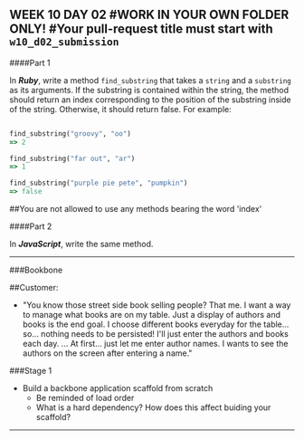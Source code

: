 WEEK 10 DAY 02
#WORK IN YOUR OWN FOLDER ONLY!
#Your pull-request title must start with `w10_d02_submission`
---
####Part 1

In ***Ruby***, write a method `find_substring` that takes a `string` and a `substring` as its arguments.  If the substring is contained within the string, the method should return an index corresponding to the position of the substring inside of the string.  Otherwise, it should return false. For example:
```ruby

find_substring("groovy", "oo")
=> 2

find_substring("far out", "ar")
=> 1

find_substring("purple pie pete", "pumpkin")
=> false


```

##You are not allowed to use any methods bearing the word 'index'

####Part 2

In ***JavaScript***, write the same method.

---

###Bookbone

##Customer:
- "You know those street side book selling people?  That me.  I want a way to manage what books are on my table.  Just a display of authors and books is the end goal.  I choose different books everyday for the table... so... nothing needs to be persisted!  I'll just enter the authors and books each day.  ... At first... just let me enter author names.  I wants to see the authors on the screen after entering a name."

###Stage 1
- Build a backbone application scaffold from scratch
  - Be reminded of load order
  - What is a hard dependency?  How does this affect buiding your scaffold?
   
--- 
  
